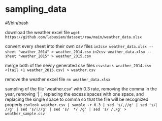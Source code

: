 # sampling_data

#!/bin/bash

download the weather excel file
`wget https://github.com/labusiam/dataset/raw/main/weather_data.xlsx` 

convert every sheet into their own csv files
`in2csv weather_data.xlsx --sheet "weather_2014" > weather_2014.csv` 
`in2csv weather_data.xlsx --sheet "weather_2015" > weather_2015.csv`

merge both of the newly generated csv files
`csvstack weather_2014.csv <(tail +1 weather_2015.csv) > weather.csv`

remove the weather excel file
`rm weather_data.xlsx`

sampling of the file 'weather.csv' with 0.3 rate, removing the comma in the year, removing '| ',
replacing the excess spaces with one space, and replacing the single space to comma
so that the file will be recognized properly 
`csvlook weather.csv | sample -r 0.3 | sed 's/,//g' | sed 's/| //g' | sed 's/|//g' | sed 's/  */ /g' | sed 's/ /,/g' > weather_sample.csv`


